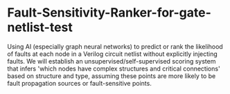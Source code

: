 # Fault-Sensitivity-Ranker-for-gate-netlist-test
Using AI (especially graph neural networks) to predict or rank the likelihood of faults at each node in a Verilog circuit netlist without explicitly injecting faults. We will establish an unsupervised/self-supervised scoring system that infers 'which nodes have complex structures and critical connections' based on structure and type, assuming these points are more likely to be fault propagation sources or fault-sensitive points.
